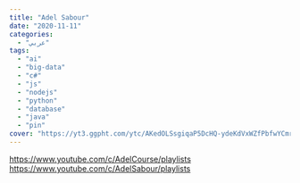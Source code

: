 ```yaml
---
title: "Adel Sabour"
date: "2020-11-11"
categories:
  - "عربي"
tags:
  - "ai"
  - "big-data"
  - "c#"
  - "js"
  - "nodejs"
  - "python"
  - "database"
  - "java"
  - "pin"
cover: "https://yt3.ggpht.com/ytc/AKedOLSsgiqaP5DcHQ-ydeKdVxWZfPbfwYCmrzKusIqQGg=s88-c-k-c0x00ffffff-no-rj"
---
```


https://www.youtube.com/c/AdelCourse/playlists
https://www.youtube.com/c/AdelSabour/playlists
